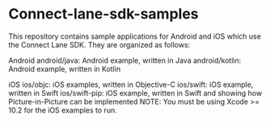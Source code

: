 # Connect-lane-sdk-samples

This repository contains sample applications for Android and iOS which use the Connect Lane SDK. They are organized as follows:

Android
android/java: Android example, written in Java
android/kotlin: Android example, written in Kotlin

iOS
ios/objc: iOS examples, written in Objective-C
ios/swift: iOS example, written in Swift
ios/swift-pip: iOS example, written in Swift and showing how Picture-in-Picture can be implemented
NOTE: You must be using Xcode >= 10.2 for the iOS examples to run.